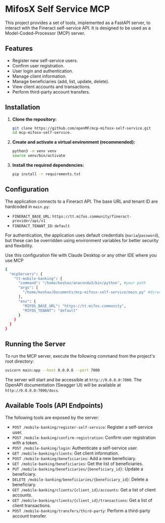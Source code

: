 # MifosX Self Service MCP

This project provides a set of tools, implemented as a FastAPI server, to interact with the Fineract self-service API. It is designed to be used as a Model-Coded-Processor (MCP) server.

## Features

*   Register new self-service users.
*   Confirm user registration.
*   User login and authentication.
*   Manage client information.
*   Manage beneficiaries (add, list, update, delete).
*   View client accounts and transactions.
*   Perform third-party account transfers.


## Installation

1.  **Clone the repository:**
    ```bash
    git clone https://github.com/openMF/mcp-mifosx-self-service.git
    cd mcp-mifosx-self-service.
    ```

2.  **Create and activate a virtual environment (recommended):**
    ```bash
    python3 -m venv venv
    source venv/bin/activate
    ```

3.  **Install the required dependencies:**
    ```bash
    pip install -r requirements.txt
    ```

## Configuration

The application connects to a Fineract API. The base URL and tenant ID are hardcoded in `main.py`:

*   `FINERACT_BASE_URL`: `https://tt.mifos.community/fineract-provider/api/v1`
*   `FINERACT_TENANT_ID`: `default`

For authentication, the application uses default credentials (`maria`/`password`), but these can be overridden using environment variables for better security and flexibility.

Use this configuration file with Claude Desktop or any other IDE where you use MCP
```bash
{
  "mcpServers": {
    "tt-mobile-banking": {
      "command": "/home/keshav/anaconda3/bin/python", #your path
      "args": [
        "/home/keshav/Documents/mcp-mifosx-self-service/main.py" #directory where you have cloned
      ],
      "env": {
        "MIFOS_BASE_URL": "https://tt.mifos.community",
        "MIFOS_TENANT": "default"
      }
    }
  }
}
```

## Running the Server

To run the MCP server, execute the following command from the project's root directory:

```bash
uvicorn main:app --host 0.0.0.0 --port 7000
```

The server will start and be accessible at `http://0.0.0.0:7000`. The OpenAPI documentation (Swagger UI) will be available at `http://0.0.0.0:7000/docs`.

## Available Tools (API Endpoints)

The following tools are exposed by the server:

*   `POST /mobile-banking/register-self-service`: Register a self-service user.
*   `POST /mobile-banking/confirm-registration`: Confirm user registration with a token.
*   `POST /mobile-banking/login`: Authenticate a self-service user.
*   `GET /mobile-banking/clients`: Get client information.
*   `POST /mobile-banking/beneficiaries`: Add a new beneficiary.
*   `GET /mobile-banking/beneficiaries`: Get the list of beneficiaries.
*   `PUT /mobile-banking/beneficiaries/{beneficiary_id}`: Update a beneficiary.
*   `DELETE /mobile-banking/beneficiaries/{beneficiary_id}`: Delete a beneficiary.
*   `GET /mobile-banking/clients/{client_id}/accounts`: Get a list of client accounts.
*   `GET /mobile-banking/clients/{client_id}/transactions`: Get a list of client transactions.
*   `POST /mobile-banking/transfers/third-party`: Perform a third-party account transfer.
